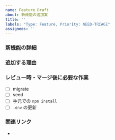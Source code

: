 ```yaml
---
name: Feature Draft
about: 新機能の追加案
title: ''
labels: "Type: Feature, Priority: NEED-TRIAGE"
assignees: ''
---
```


### 新機能の詳細

### 追加する理由

### レビュー時・マージ後に必要な作業

- [ ] migrate
- [ ] seed
- [ ] 手元での `npm install`
- [ ] `.env` の更新

### 関連リンク
<!-- slack, crashlytics, discord, twitter等のリンクを載せてください。 -->
-

